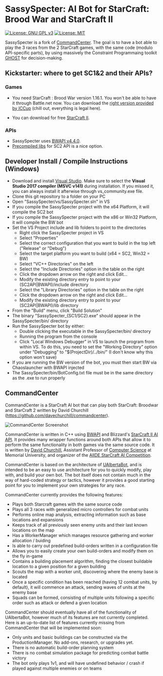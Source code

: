# SassySpecter: AI Bot for StarCraft: Brood War and StarCraft II

[![License: GNU GPL v3](https://img.shields.io/badge/License-GNU_GPL_v3-blue.svg)](https://www.gnu.org/licenses/gpl-3.0.en.html)
[![License: MIT](https://img.shields.io/badge/License-MIT-blue.svg)](https://opensource.org/licenses/MIT)

SassySpecter is a fork of [CommandCenter](https://github.com/davechurchill/commandcenter).
The  goal is  to have  a  bot able  to play  the  3 races  from the  2
StarCraft games,  with the same  code (modulo API-specific  parts), by
using   massively   the    Constraint   Programmaing   toolkit   [GHOST](https://github.com/richoux/GHOST) for decision-making. 

## Kickstarter: where to get SC1&2 and their APIs?

### Games
* You need StarCraft : Brood War version 1.16.1. You won't be able to
  have it through  Battle.net now. You can download  the [right version
  provided   by  ICCup](http://files.theabyss.ru/sc/starcraft.zip)   (chill  out,   everything  is   legal  here).
  
* You can download for free [StarCraft II](https://www.blizzard.com/en-us/download/confirmation?platform=windows&locale=en_US&version=LIVE&id=sc2).
  
### APIs
* SassySpecter uses [BWAPI v4.4.0](https://github.com/bwapi/bwapi/releases/tag/v4.4.0).
* [Precompiled libs](http://blzdistsc2-a.akamaihd.net/SC2API_Binary_vs2017.zip) for
  SC2 API is a nice option.

## Developer Install / Compile Instructions (Windows)
* Download and install [Visual Studio](https://www.visualstudio.com/downloads/). Make sure to
  select  the  **Visual  Studio  2017 compiler  (MSVC  v141)**  during
  installation. If you missed it, you can always install it afterwise
  through vs_community.exe file.
* Clone this git repository to a folder on your PC
* Open "SassySpecter/vs/SassySpecter.sln" in VS
* If you compile the SassySpecter project with the x64 Platform, it will compile the SC2 bot
* If you compile the SassySpecter project with the x86 or Win32 Platform, it will compile the BW bot
* Set the VS Project include and lib folders to point to the directories
  * Right click the SassySpecter project in VS
  * Select "Properties"
  * Select the correct configuration that you want to build in the top left ("Release" or "Debug")
  * Select the target platform you want to build (x64 = SC2, Win32 = BW)
  * Select "VC++ Directories" on the left
  * Select the "Include Directories" option in the table on the right
  * Click the dropdown arrow on the right and click Edit...
  * Modify the existing directory entry to point to your (SC2API|BWAPI)/include directory
  * Select the "Library Directories" option in the table on the right
  * Click the dropdown arrow on the right and click Edit...
  * Modify the existing directory entry to point to your (SC2API|BWAPI)/lib directory
* From the "Build" menu, click "Build Solution"
* The binary "SassySpecter_{SC1/SC2}.exe" should appear in the SassySpecter/bin/ directory
* Run the SassySpecter bot by either:
  * Double clicking the executable in the SassySpecter/bin/ directory
  * Running the program from the console
  * Click "Local Windows Debugger" in VS to launch the program from within VS. To do this, you need to set the "Working Directory" option under "Debugging" to "$(ProjectDir)/../bin/" (I don't know why this option won't save)
* If you are running the BW version of the bot, you must then start BW via Chaoslauncher with BWAPI injected
* The SassySpecter/bin/BotConfig.txt file must be in the same directory as the .exe to run properly

## CommandCenter

CommandCenter  is a  StarCraft AI  bot that  can play  both StarCraft:
Broodwar and StarCraft 2 written by David Churchill (https://github.com/davechurchill/commandcenter).

![CommandCenter Screenshot](https://i.imgur.com/SbTymsO.jpg)

CommandCenter is written in C++ using [BWAPI](https://github.com/bwapi/bwapi) and Blizzard's [StarCraft II AI API](https://github.com/Blizzard/s2client-api). It provides many wrapper functions around both APIs that allow it to perform the same functionality in both games via the same source code. It is written by [David Churchill](http://www.cs.mun.ca/~dchurchill/), Assistant Professor of [Computer Science](https://www.cs.mun.ca/) at Memorial University, and organizer of the [AIIDE StarCraft AI Competition](http://www.cs.mun.ca/~dchurchill/starcraftaicomp/).

CommandCenter is based on the architecture of [UAlbertaBot](https://github.com/davechurchill/ualbertabot/wiki), and is intended to be an easy to use architecture for you to quickly modify, play with, and build your own bot. The bot itself does not contain much in the way of hard-coded strategy or tactics, however it provides a good starting point for you to implement your own strategies for any race. 

CommandCenter currently provides the following features:
* Plays both Starcraft games with the same source code
* Plays all 3 races with generalized micro controllers for combat units
* Performs online map analysis, extracting information such as base locations and expansions
* Keeps track of all previously seen enemy units and their last known locations on the map
* Has a WorkerManager which manages resource gathering and worker allocation / buiding
* Is able to carry out predefined build-orders written in a configuration file
* Allows you to easily create your own build-orders and modify them on the fly in-game
* Contains a building placement algorithm, finding the closest buildable location to a given position for a given building 
* Scouts the map with a worker unit, discovering where the enemy base is located
* Once a specific condition has been reached (having 12 combat units, by default), it will commence an attack, sending waves of units at the enemy base
* Squads can be formed, consisting of multiple units following a specific order such as attack or defend a given location

CommandCenter should eventually have all of the functionality of UAlbertaBot, however much of its features are not currently completed. Here is an up-to-date list of features currently missing from CommandCenter that will be implemented soon:
* Only units and basic buildings can be constructed via the ProductionManager. No add-ons, research, or upgrades yet.
* There is no automatic build-order planning system
* There is no combat simulation package for predicting combat battle victory
* The bot only plays 1v1, and will have undefined behavior / crash if played against multiple enemies or on teams
